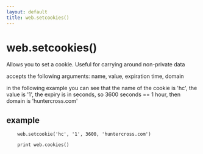 ```yaml
---
layout: default
title: web.setcookies()
---
```


# web.setcookies()

Allows you to set a cookie. Useful for carrying around non-private data       

accepts the following arguments:
name, value, expiration time, domain

in the following example you can see that the name of the cookie is 'hc', the value is '1', the expiry is in seconds, so 3600 seconds == 1 hour, then domain is 'huntercross.com'


## example 

        web.setcookie('hc', '1', 3600, 'huntercross.com')
        
        print web.cookies()

